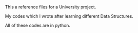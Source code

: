 This a reference files for a University project.

My codes which I wrote after learning different Data Structures.

All of these codes are in python. 
